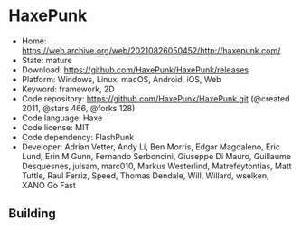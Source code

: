 # HaxePunk

- Home: https://web.archive.org/web/20210826050452/http://haxepunk.com/
- State: mature
- Download: https://github.com/HaxePunk/HaxePunk/releases
- Platform: Windows, Linux, macOS, Android, iOS, Web
- Keyword: framework, 2D
- Code repository: https://github.com/HaxePunk/HaxePunk.git (@created 2011, @stars 466, @forks 128)
- Code language: Haxe
- Code license: MIT
- Code dependency: FlashPunk
- Developer: Adrian Vetter, Andy Li, Ben Morris, Edgar Magdaleno, Eric Lund, Erin M Gunn, Fernando Serboncini, Giuseppe Di Mauro, Guillaume Desquesnes, julsam, marc010, Markus Westerlind, Matrefeytontias, Matt Tuttle, Raul Ferriz, Speed, Thomas Dendale, Will, Willard, wselken, XANO Go Fast

## Building
